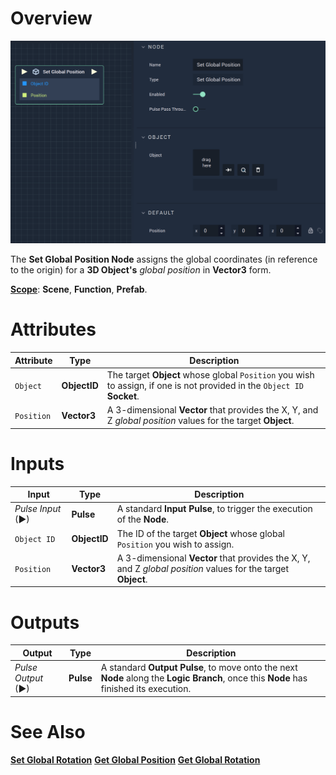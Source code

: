 # Overview

![The Set Global Position Node.](../../../.gitbook/assets/setglobalposition.png)

The **Set Global Position Node** assigns the global coordinates (in reference to the origin)  for a **3D Object's** *global position* in **Vector3** form.

[**Scope**](../../overview.md#scopes): **Scene**, **Function**, **Prefab**.

# Attributes

|Attribute|Type|Description|
|---|---|---|
|`Object`|**ObjectID**|The target **Object** whose global `Position` you wish to assign, if one is not provided in the `Object ID` **Socket**.|
|`Position`|**Vector3**| A 3-dimensional **Vector** that provides the X, Y, and Z _global position_ values for the target **Object**. |

# Inputs

|Input|Type|Description|
|---|---|---|
|*Pulse Input* (►)|**Pulse**|A standard **Input Pulse**, to trigger the execution of the **Node**.|
| `Object ID` | **ObjectID** | The ID of the target **Object** whose global `Position` you wish to assign.|
|`Position`|**Vector3**| A 3-dimensional **Vector** that provides the X, Y, and Z _global position_ values for the target **Object**. |


# Outputs

|Output|Type|Description|
|---|---|---|
|*Pulse Output* (►)|**Pulse**|A standard **Output Pulse**, to move onto the next **Node** along the **Logic Branch**, once this **Node** has finished its execution.|

# See Also

[**Set Global Rotation**](set-global-rotation.md)
[**Get Global Position**](get-global-position.md)
[**Get Global Rotation**](get-global-rotation.md)
